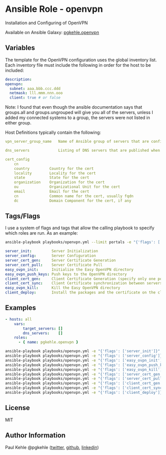 # Ansible Role - openvpn

Installation and Configuring of OpenVPN

Available on Ansible Galaxy: [pgkehle.openvpn](https://galaxy.ansible.com/pgkehle/openvpn)

## Variables

The template for the OpenVPN configuration uses the global inventory list.  Each inventory file must include the following in order for the host to be included:

```yaml
description:
openvpn:
  subnet: aaa.bbb.ccc.ddd
  netmask: lll.mmm.nnn.ooo
  client: true # or false
```

Note: I found that even though the ansible documentation says that groups.all and groups.ungrouped will give you all of the servers, unless I added my connected systems to a group, the servers were not listed in either group.

Host Definitions typically contain the following:

```yaml
vpn_server_group_name   Name of Ansible group of servers that are configured as OpenVPN portals (default = 'portals')

dns_servers             Listing of DNS servers that are published when the client is connected

cert_config
    cn
    country         Country for the cert
    locality        Locality for the cert
    state           State for the cert
    organization    Organization for the cert
    ou              Organizational Unit for the cert
    email           Email for the cert
    cn              Common name for the cert, usually fqdn
    dc              Domain Component for the cert, if any

```

## Tags/Flags

I use a system of flags and tags that allow the calling playbook to specify which roles are run.
As an example:

```bash
ansible-playbook playbooks/openvpn.yml --limit portals -e "{'flags': ['server_config']}" -t server_config
```

```yaml
server_init:         Server Initialization
server_config:       Server Configuration
server_cert_gen:     Server Certificate Generation
server_cert_pull:    Server Certificate Pull
easy_ovpn_init:      Initialize the Easy OpenVPN directory
easy_ovpn_push_keys: Push keys to the OpenVPN directory
client_cert_gen:     Client Certificate Generation (specify only one portal machine)
client_cert_sync:    Client Certificate synchronization between servers
easy_ovpn_kill:      Kill the Easy OpenVPN directory
client_deploy:       Install the packages and the certificate on the client
```

## Examples

```yaml
- hosts: all
    vars:
        target_servers: []
        dns_servers:    []
    roles:
      - { name: pgkehle.openvpn }
```

```bash
ansible-playbook playbooks/openvpn.yml -e "{'flags': ['server_init']}" -t server_init
ansible-playbook playbooks/openvpn.yml -e "{'flags': ['server_config']}" -t server_config
ansible-playbook playbooks/openvpn.yml -e "{'flags': ['easy_ovpn_init']}" -t easy_ovpn_init
ansible-playbook playbooks/openvpn.yml -e "{'flags': ['easy_ovpn_push_keys']}" -t easy_ovpn_push_keys
ansible-playbook playbooks/openvpn.yml -e "{'flags': ['easy_ovpn_kill']}" -t easy_ovpn_kill
ansible-playbook playbooks/openvpn.yml -e "{'flags': ['server_cert_gen']}" -t server_cert_gen
ansible-playbook playbooks/openvpn.yml -e "{'flags': ['server_cert_pull']}" -t server_cert_pull
ansible-playbook playbooks/openvpn.yml -e "{'flags': ['client_cert_gen'], 'target_host': 'localhost', 'local_hostname': 'myhost.local' }" -t client_cert_gen
ansible-playbook playbooks/openvpn.yml -e "{'flags': ['client_cert_sync']}" -t client_cert_sync
ansible-playbook playbooks/openvpn.yml -e "{'flags': ['client_deploy']}" -t client_deploy
```

## License

MIT

## Author Information

Paul Kehle
@pgkehle ([twitter](https://twitter.com/pgkehle), [github](https://github.com/pgkehle), [linkedin](https://www.linkedin.com/in/pgkehle))
